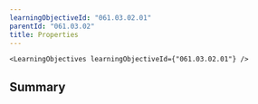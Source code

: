 ```yaml
---
learningObjectiveId: "061.03.02.01"
parentId: "061.03.02"
title: Properties
---
```


```tsx eval
<LearningObjectives learningObjectiveId={"061.03.02.01"} />
```

## Summary
